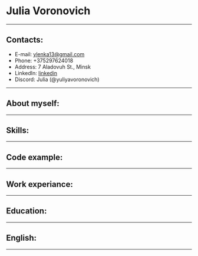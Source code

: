 # Julia Voronovich
----

## Contacts: 
- E-mail: ylenka13@gmail.com
- Phone: +375297624018
- Address: 7 Aladovuh St., Minsk
- LinkedIn: [linkedin](https://www.linkedin.com/in/juliya-varanovich-8a0946118/)
- Discord: Julia (@yuliyavoronovich)

----

## About myself:


----

## Skills:


----

## Code example:

----

## Work experiance:

----

## Education:


----
## English:

----
